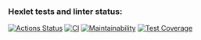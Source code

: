 ### Hexlet tests and linter status:
[![Actions Status](https://github.com/sshvasi/fullstack-javascript-project-lvl2/workflows/hexlet-check/badge.svg)](https://github.com/sshvasi/fullstack-javascript-project-lvl2/actions)
[![CI](https://github.com/sshvasi/fullstack-javascript-project-lvl2/actions/workflows/tests-lint.yml/badge.svg)](https://github.com/sshvasi/fullstack-javascript-project-lvl2/actions/workflows/tests-lint.yml)
[![Maintainability](https://api.codeclimate.com/v1/badges/248d889bb603f0f2c5b0/maintainability)](https://codeclimate.com/github/sshvasi/fullstack-javascript-project-lvl2/maintainability)
[![Test Coverage](https://api.codeclimate.com/v1/badges/248d889bb603f0f2c5b0/test_coverage)](https://codeclimate.com/github/sshvasi/fullstack-javascript-project-lvl2/test_coverage)
